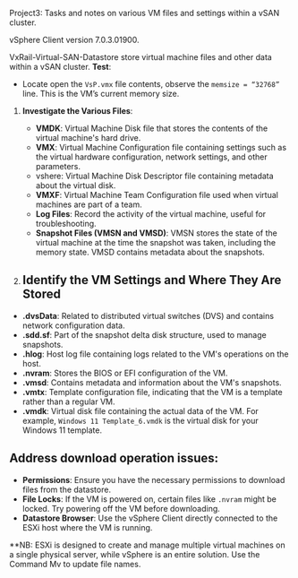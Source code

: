 Project3: Tasks and notes on various VM files and settings within a vSAN cluster.

vSphere Client version 7.0.3.01900.

VxRail-Virtual-SAN-Datastore store virtual machine files and other data within a vSAN cluster.
   **Test**:
   - Locate open the `VsP.vmx` file contents, observe the `memsize = “32768”` line. This is the VM’s current memory size.


1. **Investigate the Various Files**:
   - **VMDK**: Virtual Machine Disk file that stores the contents of the virtual machine's hard drive.
   - **VMX**: Virtual Machine Configuration file containing settings such as the virtual hardware configuration, network settings, and other parameters.
   - vshere: Virtual Machine Disk Descriptor file containing metadata about the virtual disk.
   - **VMXF**: Virtual Machine Team Configuration file used when virtual machines are part of a team.
   - **Log Files**: Record the activity of the virtual machine, useful for troubleshooting.
   - **Snapshot Files (VMSN and VMSD)**: VMSN stores the state of the virtual machine at the time the snapshot was taken, including the memory state. VMSD contains metadata about the snapshots.

2. ## Identify the VM Settings and Where They Are Stored

- **.dvsData**: Related to distributed virtual switches (DVS) and contains network configuration data.
- **.sdd.sf**: Part of the snapshot delta disk structure, used to manage snapshots.
- **.hlog**: Host log file containing logs related to the VM's operations on the host.
- **.nvram**: Stores the BIOS or EFI configuration of the VM.
- **.vmsd**: Contains metadata and information about the VM's snapshots.
- **.vmtx**: Template configuration file, indicating that the VM is a template rather than a regular VM.
- **.vmdk**: Virtual disk file containing the actual data of the VM. For example, `Windows 11 Template_6.vmdk` is the virtual disk for your Windows 11 template.

## Address download operation issues:

- **Permissions**: Ensure you have the necessary permissions to download files from the datastore.
- **File Locks**: If the VM is powered on, certain files like `.nvram` might be locked. Try powering off the VM before downloading.
- **Datastore Browser**: Use the vSphere Client directly connected to the ESXi host where the VM is running.

**NB: ESXi is designed to create and manage multiple virtual machines on a single physical server, while vSphere is an entire solution. Use the Command Mv to update file names.